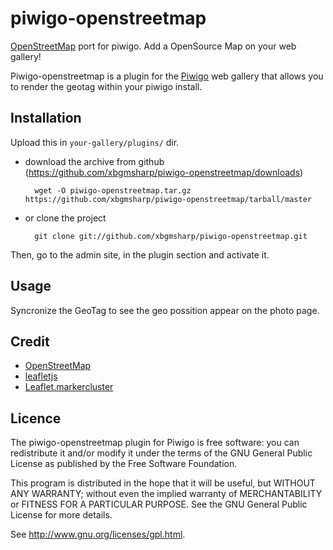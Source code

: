 piwigo-openstreetmap
==============

[OpenStreetMap](http://OpenStreetMap.org/) port for piwigo. Add a OpenSource Map on your web gallery!

Piwigo-openstreetmap is a plugin for the [Piwigo](http://piwigo.org/) web gallery that allows you to render the geotag within your piwigo install.

Installation
------------

Upload this in ``your-gallery/plugins/`` dir.

* download the archive from github (https://github.com/xbgmsharp/piwigo-openstreetmap/downloads) 

        wget -O piwigo-openstreetmap.tar.gz https://github.com/xbgmsharp/piwigo-openstreetmap/tarball/master

* or clone the project 

        git clone git://github.com/xbgmsharp/piwigo-openstreetmap.git

Then, go to the admin site, in the plugin section and activate it.

Usage
-----

Syncronize the GeoTag to see the geo possition appear on the photo page.

Credit
------

* [OpenStreetMap](http://www.openstreetmap.org/)
* [leafletjs](http://leafletjs.com)
* [Leaflet.markercluster](https://github.com/Leaflet/Leaflet.markercluster)

Licence
-------
The piwigo-openstreetmap plugin for Piwigo is free software:  you can redistribute it
and/or  modify  it under  the  terms  of the  GNU  General  Public License  as
published by the Free Software Foundation.

This program  is distributed in the hope  that it will be  useful, but WITHOUT
ANY WARRANTY; without even the  implied warranty of MERCHANTABILITY or FITNESS
FOR A PARTICULAR PURPOSE. See the GNU General Public License for more details.

See <http://www.gnu.org/licenses/gpl.html>.
